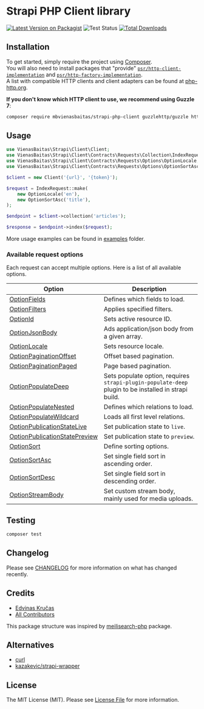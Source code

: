 # Strapi PHP Client library

[![Latest Version on Packagist](https://img.shields.io/packagist/v/mbvienasbaitas/strapi-php-client.svg?style=flat-square)](https://packagist.org/packages/mbvienasbaitas/strapi-php-client)
![Test Status](https://img.shields.io/github/actions/workflow/status/mbvienasbaitas/strapi-php-client/run-tests.yaml?label=tests&branch=main)
[![Total Downloads](https://img.shields.io/packagist/dt/mbvienasbaitas/strapi-php-client.svg?style=flat-square)](https://packagist.org/packages/mbvienasbaitas/strapi-php-client)

## Installation

To get started, simply require the project using [Composer](https://getcomposer.org/).<br>
You will also need to install packages that "provide" [`psr/http-client-implementation`](https://packagist.org/providers/psr/http-client-implementation) and [`psr/http-factory-implementation`](https://packagist.org/providers/psr/http-factory-implementation).<br>
A list with compatible HTTP clients and client adapters can be found at [php-http.org](http://docs.php-http.org/en/latest/clients.html).

**If you don't know which HTTP client to use, we recommend using Guzzle 7**:

```bash
composer require mbvienasbaitas/strapi-php-client guzzlehttp/guzzle http-interop/http-factory-guzzle:^1.0
```

## Usage

```php
use VienasBaitas\Strapi\Client\Client;
use VienasBaitas\Strapi\Client\Contracts\Requests\Collection\IndexRequest;
use VienasBaitas\Strapi\Client\Contracts\Requests\Options\OptionLocale;
use VienasBaitas\Strapi\Client\Contracts\Requests\Options\OptionSortAsc;

$client = new Client('{url}', '{token}');

$request = IndexRequest::make(
    new OptionLocale('en'),
    new OptionSortAsc('title'),
);

$endpoint = $client->collection('articles');

$response = $endpoint->index($request);
```

More usage examples can be found in [examples](examples) folder.

### Available request options

Each request can accept multiple options. Here is a list of all available options.

| Option                                                                           | Description                                                                                          |
|----------------------------------------------------------------------------------|------------------------------------------------------------------------------------------------------|
| [OptionFields](src/Contracts/Requests/Options/OptionFields.php)                  | Defines which fields to load.                                                                        |
| [OptionFilters](src/Contracts/Requests/Options/OptionFields.php)                 | Applies specified filters.                                                                           |
| [OptionId](src/Contracts/Requests/Options/OptionFields.php)                      | Sets active resource ID.                                                                             |
| [OptionJsonBody](src/Contracts/Requests/Options/OptionFields.php)                | Ads application/json body from a given array.                                                        |
| [OptionLocale](src/Contracts/Requests/Options/OptionFields.php)                  | Sets resource locale.                                                                                |
| [OptionPaginationOffset](src/Contracts/Requests/Options/OptionFields.php)        | Offset based pagination.                                                                             |
| [OptionPaginationPaged](src/Contracts/Requests/Options/OptionFields.php)         | Page based pagination.                                                                               |
| [OptionPopulateDeep](src/Contracts/Requests/Options/OptionFields.php)            | Sets populate option, requires `strapi-plugin-populate-deep` plugin to be installed in strapi build. |
| [OptionPopulateNested](src/Contracts/Requests/Options/OptionFields.php)          | Defines which relations to load.                                                                     |
| [OptionPopulateWildcard](src/Contracts/Requests/Options/OptionFields.php)        | Loads all first level relations.                                                                     |
| [OptionPublicationStateLive](src/Contracts/Requests/Options/OptionFields.php)    | Set publication state to `live`.                                                                     |
| [OptionPublicationStatePreview](src/Contracts/Requests/Options/OptionFields.php) | Set publication state to `preview`.                                                                  |
| [OptionSort](src/Contracts/Requests/Options/OptionFields.php)                    | Define sorting options.                                                                              |
| [OptionSortAsc](src/Contracts/Requests/Options/OptionFields.php)                 | Set single field sort in ascending order.                                                            |
| [OptionSortDesc](src/Contracts/Requests/Options/OptionFields.php)                | Set single field sort in descending order.                                                           |
| [OptionStreamBody](src/Contracts/Requests/Options/OptionFields.php)              | Set custom stream body, mainly used for media uploads.                                               |

## Testing

```bash
composer test
```

## Changelog

Please see [CHANGELOG](CHANGELOG.md) for more information on what has changed recently.

## Credits

- [Edvinas Kručas](https://github.com/edvinaskrucas)
- [All Contributors](../../contributors)

This package structure was inspired by [meilisearch-php](https://github.com/meilisearch/meilisearch-php) package.

## Alternatives

- [curl](https://docs.strapi.io/developer-docs/latest/developer-resources/content-api/integrations/php.html)
- [kazakevic/strapi-wrapper](https://github.com/kazakevic/strapi-wrapper)

## License

The MIT License (MIT). Please see [License File](LICENSE.md) for more information.
